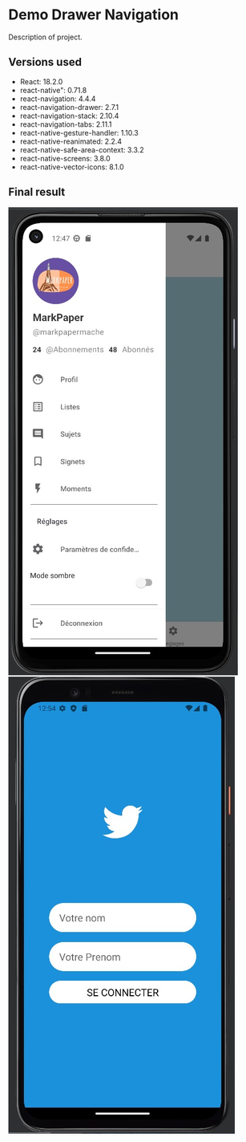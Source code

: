 # Demo Drawer Navigation

Description of project.

## Versions used

- React: 18.2.0
- react-native": 0.71.8
- react-navigation: 4.4.4
- react-navigation-drawer: 2.7.1
- react-navigation-stack: 2.10.4
- react-navigation-tabs: 2.11.1
- react-native-gesture-handler: 1.10.3
- react-native-reanimated: 2.2.4
- react-native-safe-area-context: 3.3.2
- react-native-screens: 3.8.0
- react-native-vector-icons: 8.1.0


## Final result

![Imagen del resultado final](assets/app.jpg)
![Imagen del resultado final](assets/twitter.jpg)